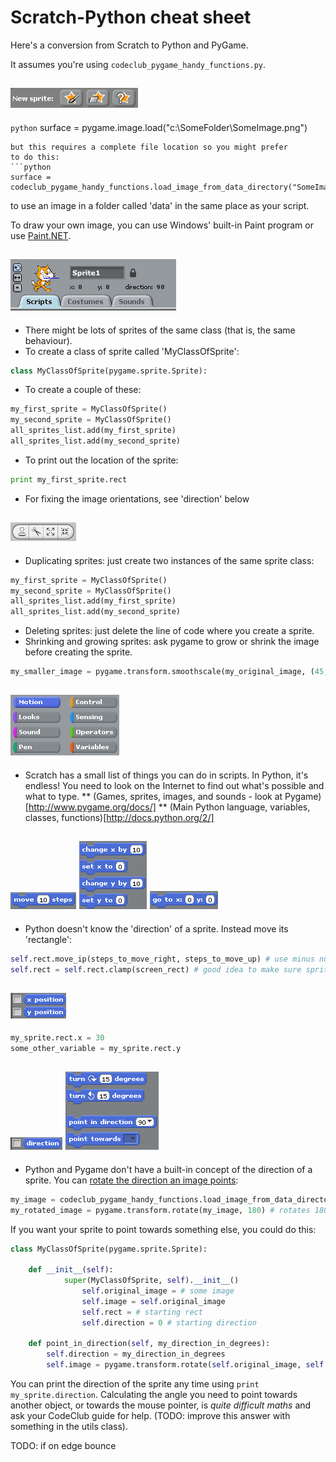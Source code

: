 Scratch-Python cheat sheet
==========================

Here's a conversion from Scratch to Python and PyGame.

It assumes you're using `codeclub_pygame_handy_functions.py`.

![New sprite icons](new-sprite-icons.png)
------------

```python```
surface = pygame.image.load("c:\SomeFolder\SomeImage.png")
```
but this requires a complete file location so you might prefer
to do this:
```python
surface = codeclub_pygame_handy_functions.load_image_from_data_directory("SomeImage.png")
```
to use an image in a folder called 'data' in the same place
as your script.

To draw your own image, you can use Windows' built-in Paint program or use [Paint.NET](http://www.getpaint.net/).

![Sprite title and motion types](sprite-title-motion-types.png)
--------

* There might be lots of sprites of the same class (that is, the same behaviour).
* To create a class of sprite called 'MyClassOfSprite':
```python
class MyClassOfSprite(pygame.sprite.Sprite):
```
* To create a couple of these:
```python
my_first_sprite = MyClassOfSprite()
my_second_sprite = MyClassOfSprite()
all_sprites_list.add(my_first_sprite)
all_sprites_list.add(my_second_sprite)
```
* To print out the location of the sprite:
```python
print my_first_sprite.rect
```
* For fixing the image orientations, see 'direction' below

![Scissors and big/small things](sprite-stamp-scissors-big-small.png)
------------------

* Duplicating sprites: just create two instances of the same sprite class:
```python
my_first_sprite = MyClassOfSprite()
my_second_sprite = MyClassOfSprite()
all_sprites_list.add(my_first_sprite)
all_sprites_list.add(my_second_sprite)
```
* Deleting sprites: just delete the line of code where you create a sprite.
* Shrinking and growing sprites: ask pygame to grow or shrink the image before creating the sprite.
```python
my_smaller_image = pygame.transform.smoothscale(my_original_image, (45, 65)) # 45,65 is new width, height
```

![Block categories](block-categories.png)
-----------------

* Scratch has a small list of things you can do in scripts. In Python, it's endless! You need to look on the Internet to find out what's possible and what to type.
** (Games, sprites, images, and sounds - look at Pygame)[http://www.pygame.org/docs/]
** (Main Python language, variables, classes, functions)[http://docs.python.org/2/]

![Move 10 steps](move-steps.png) ![Set x and y](change-x-by-set-x-to.png) ![Go to x y](go-to-x-y.png)
-----------------

* Python doesn't know the 'direction' of a sprite. Instead move its 'rectangle':
```python
self.rect.move_ip(steps_to_move_right, steps_to_move_up) # use minus numbers to move left or down.
self.rect = self.rect.clamp(screen_rect) # good idea to make sure sprite doesn't go off the screen
```

![X and Y location](x-y-variables.png)
-----------
```python
my_sprite.rect.x = 30
some_other_variable = my_sprite.rect.y
```

![Direction](direction.png) ![Turning and pointing towards](turn-degrees-point-in-direction-point-towards.png)
-------------
* Python and Pygame don't have a built-in concept of the direction of a sprite. You can [rotate the direction an image points](http://www.pygame.org/docs/ref/transform.html#pygame.transform.rotate):
```python
my_image = codeclub_pygame_handy_functions.load_image_from_data_directory('ball.png')
my_rotated_image = pygame.transform.rotate(my_image, 180) # rotates 180 degrees
```
If you want your sprite to point towards something else, you could do this:
```python
class MyClassOfSprite(pygame.sprite.Sprite):

    def __init__(self):
		    super(MyClassOfSprite, self).__init__()
				self.original_image = # some image
				self.image = self.original_image
				self.rect = # starting rect
				self.direction = 0 # starting direction

    def point_in_direction(self, my_direction_in_degrees):
        self.direction = my_direction_in_degrees
        self.image = pygame.transform.rotate(self.original_image, self.direction)
```
You can print the direction of the sprite any time using ```print my_sprite.direction```. Calculating the angle you need to point towards another object, or towards the mouse pointer, is _quite difficult maths_ and ask your CodeClub guide for help. (TODO: improve this answer with something in the utils class).

TODO: if on edge bounce
